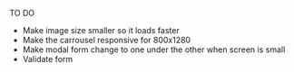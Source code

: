 TO DO
* Make image size smaller so it loads faster
* Make the carrousel responsive for 800x1280 
* Make modal form change to one under the other when screen is small
* Validate form
